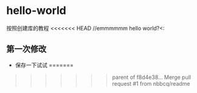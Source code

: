 ﻿# hello-world
按照创建库的教程
<<<<<<< HEAD
//emmmmmm hello world?<:
## 第一次修改
- 保存一下试试
=======
>>>>>>> parent of f8d4e38... Merge pull request #1 from nbbcq/readme
